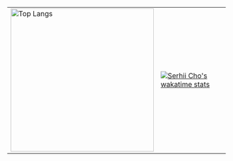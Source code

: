 <table>
  <tbody>
    <tr>
      <td>
        <a href="https://serhii.io" target="_blank">
          <img src="https://github-readme-stats.vercel.app/api/top-langs/?username=SerhiiCho"
             alt="Top Langs"
             width="330"
           >
        </a>
      </td>
      <td>
        <a href="https://wakatime.com/@SerhiiCho" target="_blank">
          <img src="https://github-readme-stats.vercel.app/api/wakatime?username=SerhiiCho&layout=compact" alt="Serhii Cho&#39;s wakatime stats">
        </a>
      </td>
    </tr>
  </tbody>
</table>

